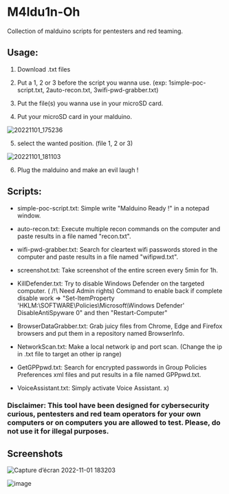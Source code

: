 # M4ldu1n-Oh
Collection of malduino scripts for pentesters and red teaming.

## Usage:

  1. Download .txt files

  2. Put a 1, 2 or 3 before the script you wanna use. (exp: 1simple-poc-script.txt, 2auto-recon.txt, 3wifi-pwd-grabber.txt)

  3. Put the file(s) you wanna use in your microSD card.

  4. Put your microSD card in your malduino.

![20221101_175236](https://user-images.githubusercontent.com/40497633/199295450-0d372e1b-61ef-4d4d-b2a2-2e6aa7656d83.jpg)


  5. select the wanted position. (file 1, 2 or 3)
  
  ![20221101_181103](https://user-images.githubusercontent.com/40497633/199295346-9ee20d3c-6bf8-4ef6-9201-64bd725b7e40.jpg)


  6. Plug the malduino and make an evil laugh !

## Scripts:

- simple-poc-script.txt: Simple write "Malduino Ready !" in a notepad window.

- auto-recon.txt: Execute multiple recon commands on the computer and paste results in a file named "recon.txt".

- wifi-pwd-grabber.txt: Search for cleartext wifi passwords stored in the computer and paste results in a file named "wifipwd.txt".

- screenshot.txt: Take screenshot of the entire screen every 5min for 1h.

- KillDefender.txt: Try to disable Windows Defender on the targeted computer. ( /!\ Need Admin rights)
Command to enable back if complete disable work => "Set-ItemProperty 'HKLM:\SOFTWARE\Policies\Microsoft\Windows Defender' DisableAntiSpyware 0"
and then "Restart-Computer"

- BrowserDataGrabber.txt: Grab juicy files from Chrome, Edge and Firefox browsers and put them in a repository named BrowserInfo.

- NetworkScan.txt: Make a local network ip and port scan. (Change the ip in .txt file to target an other ip range)

- GetGPPpwd.txt: Search for encrypted passwords in Group Policies Preferences xml files and put results in a file named GPPpwd.txt.

- VoiceAssistant.txt: Simply activate Voice Assistant. x)

### Disclaimer: This tool have been designed for cybersecurity curious, pentesters and red team operators for your own computers or on computers you are allowed to test. Please, do not use it for illegal purposes.

## Screenshots

![Capture d’écran 2022-11-01 183203](https://user-images.githubusercontent.com/40497633/199299775-d83acc72-80f4-46a4-86fa-377ebaf57df2.png)

![image](https://user-images.githubusercontent.com/40497633/199300537-0bcab853-970f-43e3-a709-e2322357b4f3.png)
